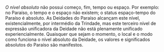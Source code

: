 ﻿<I>O nível absoluto</I> não possui começo, fim, tempo ou espaço. Por exemplo: no Paraíso, o tempo e o espaço não existem; o status espaço-tempo do Paraíso é absoluto. As Deidades do Paraíso alcançam este nível, existencialmente,  por intermédio da Trindade, mas este terceiro nível de expressão unificadora da Deidade não está plenamente unificado experiencialmente. Quaisquer que sejam o momento, o local e o modo como funciona o nível absoluto da  Deidade, os valores e significados absolutos do Paraíso são manifestos.